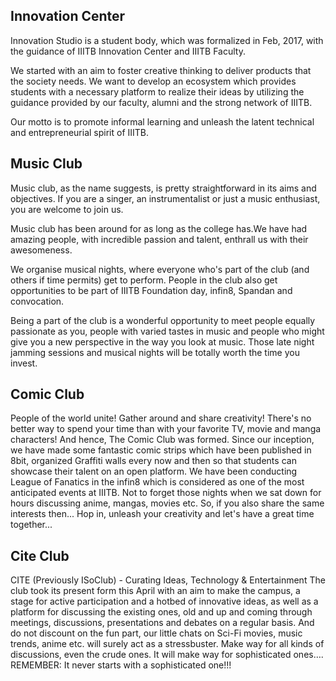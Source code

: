 
## Innovation Center

Innovation Studio is a student body, which was formalized in Feb, 2017, with the guidance of IIITB Innovation Center and IIITB Faculty. 


We started with an aim to foster creative thinking to deliver products that the society needs. We want to develop an ecosystem which provides students with a necessary platform to realize their ideas by utilizing the guidance provided by our faculty, alumni and the strong network of IIITB.


Our motto is to promote informal learning and unleash the latent technical and entrepreneurial spirit of IIITB.

## Music Club
Music club, as the name suggests, is pretty straightforward in its aims and objectives. If you are a singer, an instrumentalist or just a music enthusiast, you are welcome to join us.

Music club has been around for as long as the college has.We have had amazing people, with incredible passion and talent, enthrall us with their awesomeness.

We organise musical nights, where everyone who's part of the club (and others if time permits) get to perform. People in the club also get opportunities to be part of IIITB Foundation day, infin8, Spandan and convocation.

Being a part of the club is a wonderful opportunity to meet people equally passionate as you, people with varied tastes in music and people who might give you a new perspective in the way you look at music. Those late night jamming sessions and musical nights will be totally worth the time you invest.

## Comic Club
People of the world unite! Gather around and share creativity! There's no better way to spend your time than with your favorite TV, movie and manga characters! And hence, The Comic Club was formed. Since our inception, we have made some fantastic comic strips which have been published in 8bit, organized Graffiti walls every now and then so that students can showcase their talent on an open platform. We have been conducting League of Fanatics in the infin8 which is considered as one of the most anticipated events at IIITB. Not to forget those nights when we sat down for hours discussing anime, mangas, movies etc. So, if you also share the same interests then...
Hop in, unleash your creativity and let's have a great time together...

## Cite Club 

CITE (Previously ISoClub) - Curating Ideas, Technology & Entertainment
The club took its present form this April with an aim to make the campus, a stage for active participation and a hotbed of innovative ideas, as well as a platform for discussing the existing ones, old and up and coming through meetings, discussions, presentations and debates on a regular basis. And do not discount on the fun part, our little chats on Sci-Fi movies, music trends, anime etc. will surely act as a stressbuster. Make way for all kinds of discussions, even the crude ones. It will make way for sophisticated ones….
REMEMBER: It never starts with a sophisticated one!!!



